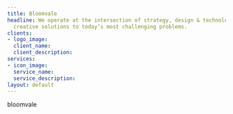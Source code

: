 ```yaml
---
title: Bloomvale
headline: We operate at the intersection of strategy, design & technology to develop
  creative solutions to today’s most challenging problems.
clients:
- logo_image:
  client_name:
  client_description:
services:
- icon_image:
  service_name:
  service_description:
layout: default
---
```


bloomvale

